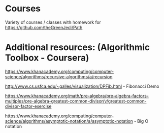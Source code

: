 # Courses
Variety of courses / classes with homework for https://github.com/theGreenJedi/Path

# Additional resources: (Algorithmic Toolbox - Coursera) 

https://www.khanacademy.org/computing/computer-science/algorithms/recursive-algorithms/a/recursion

http://www.cs.usfca.edu/~galles/visualization/DPFib.html - Fibonacci Demo

https://www.khanacademy.org/math/pre-algebra/pre-algebra-factors-multiples/pre-algebra-greatest-common-divisor/v/greatest-common-divisor-factor-exercise

https://www.khanacademy.org/computing/computer-science/algorithms/asymptotic-notation/a/asymptotic-notation - Big O notation

